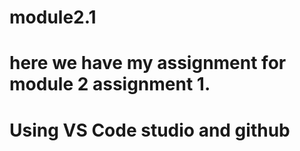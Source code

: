 # module2.1
# here we have my assignment for module 2 assignment 1.
# Using VS Code studio and github